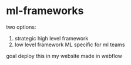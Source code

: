 # ml-frameworks

two options:
1. strategic high level framework
2. low level framework ML specific for ml teams

goal
deploy this in my website made in webflow





    